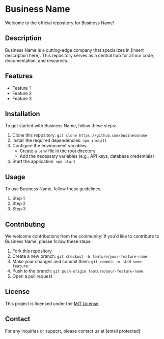 # Business Name

Welcome to the official repository for Business Name! 

## Description

Business Name is a cutting-edge company that specializes in [insert description here]. This repository serves as a central hub for all our code, documentation, and resources.

## Features

- Feature 1
- Feature 2
- Feature 3

## Installation

To get started with Business Name, follow these steps:

1. Clone this repository: `git clone https://github.com/businessname`
2. Install the required dependencies: `npm install`
3. Configure the environment variables: 
    - Create a `.env` file in the root directory
    - Add the necessary variables (e.g., API keys, database credentials)
4. Start the application: `npm start`

## Usage

To use Business Name, follow these guidelines:

1. Step 1
2. Step 2
3. Step 3

## Contributing

We welcome contributions from the community! If you'd like to contribute to Business Name, please follow these steps:

1. Fork this repository
2. Create a new branch: `git checkout -b feature/your-feature-name`
3. Make your changes and commit them: `git commit -m 'Add some feature'`
4. Push to the branch: `git push origin feature/your-feature-name`
5. Open a pull request

## License

This project is licensed under the [MIT License](LICENSE).

## Contact

For any inquiries or support, please contact us at [email protected]
